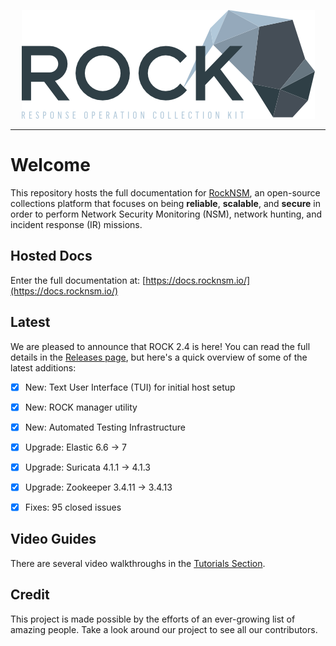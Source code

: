 <p align="center">
<img src="docs/img/rock_logo.png">
</p>

---

# Welcome
This repository hosts the full documentation for [RockNSM](https://rocknsm.io), an open-source collections platform that focuses on being **reliable**, **scalable**, and **secure** in order to perform Network Security Monitoring (NSM), network hunting, and incident response (IR) missions.


## Hosted Docs
Enter the full documentation at: [https://docs.rocknsm.io/](https://docs.rocknsm.io/)


## Latest
We are pleased to announce that ROCK 2.4 is here! You can read the full details in the [Releases page](https://rocknsm.github.io/rock-docs/reference/latest/), but here's a quick overview of some of the latest additions:

- [x] New: Text User Interface (TUI) for initial host setup  
- [x] New: ROCK manager utility  
- [x] New: Automated Testing Infrastructure  
- [x] Upgrade: Elastic 6.6 -> 7
- [x] Upgrade: Suricata 4.1.1 -> 4.1.3  
- [x] Upgrade: Zookeeper 3.4.11 -> 3.4.13  
- [x] Fixes: 95 closed issues  


## Video Guides
There are several video walkthroughs in the [Tutorials Section](https://rocknsm.github.io/rock-docs/reference/tutorials/).


## Credit
This project is made possible by the efforts of an ever-growing list of amazing people. Take a look around our project to see all our contributors.
